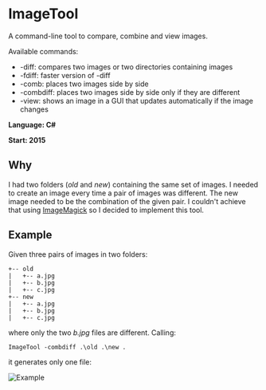 # ImageTool
A command-line tool to compare, combine and view images. 

Available commands:
* -diff: compares two images or two directories containing images
* -fdiff: faster version of -diff
* -comb: places two images side by side
* -combdiff: places two images side by side only if they are different
* -view: shows an image in a GUI that updates automatically if the image changes

**Language: C#**

**Start: 2015**

## Why
I had two folders (_old_ and _new_) containing the same set of images. I needed to create an image every time a pair of images was different. The new image needed to be the combination of the given pair. I couldn't achieve that using [ImageMagick](https://imagemagick.org/index.php) so I decided to implement this tool.

## Example

Given three pairs of images in two folders:

```
+-- old
|   +-- a.jpg
|   +-- b.jpg
|   +-- c.jpg
+-- new
|   +-- a.jpg
|   +-- b.jpg
|   +-- c.jpg
```

where only the two _b.jpg_ files are different. Calling:

```
ImageTool -combdiff .\old .\new .
```

it generates only one file:

![Example](/images/example.png)

